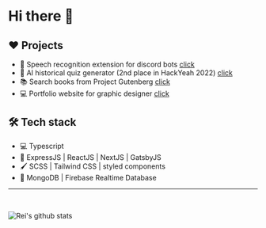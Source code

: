 # Hi there 👋

## ❤ Projects

- 🎤 Speech recognition extension for discord bots [click](https://github.com/Rei-x/discord-speech-recognition)
- 🤖 AI historical quiz generator (2nd place in HackYeah 2022) [click](https://github.com/Rei-x/HiStory)
- 📚 Search books from Project Gutenberg [click](https://github.com/Rei-x/my-book)
- 💻 Portfolio website for graphic designer [click](https://github.com/Rei-x/portfolio-gatsby)


## 🛠 Tech stack

- 💻 Typescript
- 📶 ExpressJS | ReactJS | NextJS | GatsbyJS
- 🖌 SCSS | Tailwind CSS | styled components
- 🚪 MongoDB | Firebase Realtime Database

<hr>
<br>

![Rei's github stats](https://readme-stats-rei-x.vercel.app/api?username=rei-x&&show_icons=true&title_color=ffffff&icon_color=48cbe8&text_color=daf7dc&bg_color=151515)
